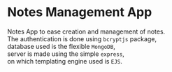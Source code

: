 # Notes Management App
Notes App to ease creation and management of notes. \
The authentication is done using `bcryptjs` package, \
database used is the flexible `MongoDB`, \
server is made using the simple `express`, \
on which templating engine used is `EJS`.
